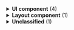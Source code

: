 
<details>
  <summary><strong>UI component</strong> (4)</summary><br />

- [[CTA]]
- [[Card link]]
- [[Card]]
- [[Link with icon]]


<br />
</details>

<details>
  <summary><strong>Layout component</strong> (1)</summary><br />

- [[Content block]]


<br />
</details>

<details>
  <summary><strong>Unclassified</strong> (1)</summary><br />

- [[Home]]


<br />
</details>
